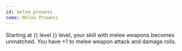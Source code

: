 ```yaml
---
id: melee_prowess
name: Melee Prowess
---
```

Starting at {{ level }} level, your skill with melee weapons becomes unmatched. You have +1 to melee weapon attack and damage rolls.
